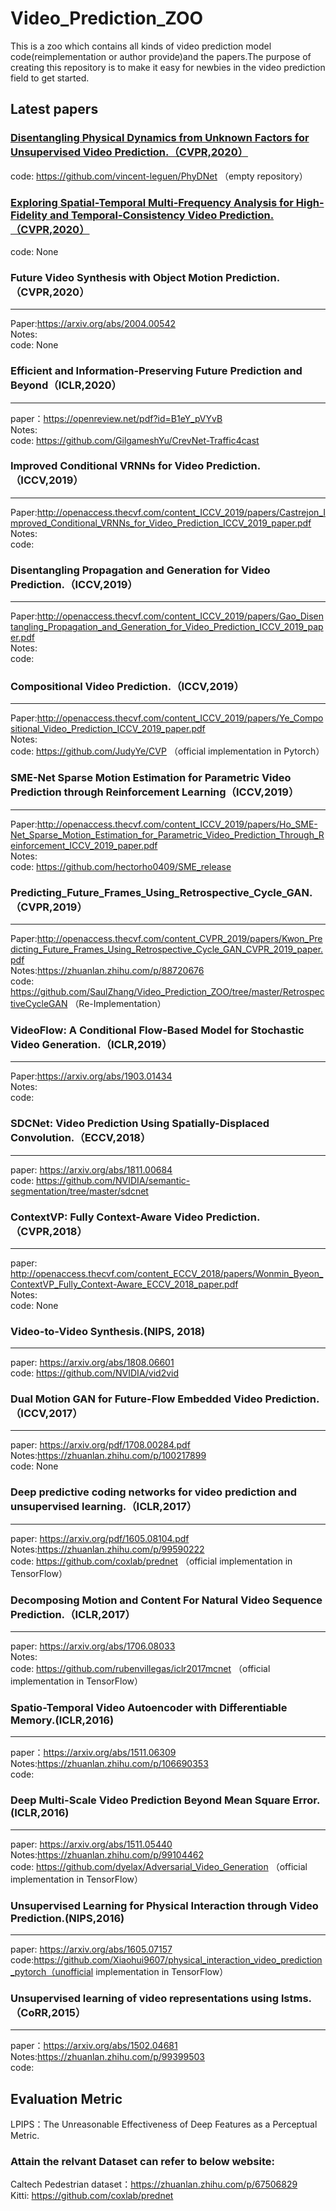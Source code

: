 # Video_Prediction_ZOO

This is a zoo which contains all kinds of video prediction model code(reimplementation or author provide)and the papers.The purpose of creating this repository is to make it easy for newbies in the video prediction field to get started.

## Latest papers

### [Disentangling Physical Dynamics from Unknown Factors for Unsupervised Video Prediction.（CVPR,2020）](https://arxiv.org/abs/2003.01460)
code: https://github.com/vincent-leguen/PhyDNet （empty repository）<br>

### [Exploring Spatial-Temporal Multi-Frequency Analysis for High-Fidelity and Temporal-Consistency Video Prediction.（CVPR,2020）](https://arxiv.org/abs/2002.09905)
code: None<br>

### Future Video Synthesis with Object Motion Prediction.（CVPR,2020）
---------------------------------
Paper:https://arxiv.org/abs/2004.00542<br>
Notes:<br>
code: None<br>

### Efficient and Information-Preserving Future Prediction and Beyond（ICLR,2020）
---------------------------------
paper：https://openreview.net/pdf?id=B1eY_pVYvB <br>
Notes: <br>
code: https://github.com/GilgameshYu/CrevNet-Traffic4cast <br>

### Improved Conditional VRNNs for Video Prediction.（ICCV,2019）
---------------------------------
Paper:http://openaccess.thecvf.com/content_ICCV_2019/papers/Castrejon_Improved_Conditional_VRNNs_for_Video_Prediction_ICCV_2019_paper.pdf<br>
Notes: <br>
code:  <br>

### Disentangling Propagation and Generation for Video Prediction.（ICCV,2019）
---------------------------------
Paper:http://openaccess.thecvf.com/content_ICCV_2019/papers/Gao_Disentangling_Propagation_and_Generation_for_Video_Prediction_ICCV_2019_paper.pdf<br>
Notes: <br>
code:  <br>

### Compositional Video Prediction.（ICCV,2019）
---------------------------------
Paper:http://openaccess.thecvf.com/content_ICCV_2019/papers/Ye_Compositional_Video_Prediction_ICCV_2019_paper.pdf<br>
Notes: <br>
code: https://github.com/JudyYe/CVP （official implementation in Pytorch）<br>

### SME-Net Sparse Motion Estimation for Parametric Video Prediction through Reinforcement Learning（ICCV,2019）
---------------------------------
Paper:http://openaccess.thecvf.com/content_ICCV_2019/papers/Ho_SME-Net_Sparse_Motion_Estimation_for_Parametric_Video_Prediction_Through_Reinforcement_ICCV_2019_paper.pdf<br>
Notes: <br>
code:  https://github.com/hectorho0409/SME_release <br>

### Predicting_Future_Frames_Using_Retrospective_Cycle_GAN.（CVPR,2019）
---------------------------------
Paper:http://openaccess.thecvf.com/content_CVPR_2019/papers/Kwon_Predicting_Future_Frames_Using_Retrospective_Cycle_GAN_CVPR_2019_paper.pdf<br>
Notes:https://zhuanlan.zhihu.com/p/88720676<br>
code: https://github.com/SaulZhang/Video_Prediction_ZOO/tree/master/RetrospectiveCycleGAN （Re-Implementation）<br>

### VideoFlow: A Conditional Flow-Based Model for Stochastic Video Generation.（ICLR,2019）
---------------------------------
Paper:https://arxiv.org/abs/1903.01434<br>
Notes:<br>
code: <br>

### SDCNet: Video Prediction Using Spatially-Displaced Convolution.（ECCV,2018）
---------------------------------
paper: https://arxiv.org/abs/1811.00684 <br>
code: https://github.com/NVIDIA/semantic-segmentation/tree/master/sdcnet <br>

### ContextVP: Fully Context-Aware Video Prediction.（CVPR,2018）
---------------------------------
paper: http://openaccess.thecvf.com/content_ECCV_2018/papers/Wonmin_Byeon_ContextVP_Fully_Context-Aware_ECCV_2018_paper.pdf<br>
Notes:<br>
code: None<br>

### Video-to-Video Synthesis.(NIPS, 2018)
---------------------------------
paper: https://arxiv.org/abs/1808.06601 <br>
code: https://github.com/NVIDIA/vid2vid <br>

### Dual Motion GAN for Future-Flow Embedded Video Prediction.（ICCV,2017）
---------------------------------
paper: https://arxiv.org/pdf/1708.00284.pdf<br>
Notes:https://zhuanlan.zhihu.com/p/100217899<br>
code: None<br>

### Deep predictive coding networks for video prediction and unsupervised learning.（ICLR,2017）
---------------------------------
paper: https://arxiv.org/pdf/1605.08104.pdf<br>
Notes:https://zhuanlan.zhihu.com/p/99590222<br>
code: https://github.com/coxlab/prednet （official implementation in TensorFlow）<br>

### Decomposing Motion and Content For Natural Video Sequence Prediction.（ICLR,2017）
---------------------------------
paper: https://arxiv.org/abs/1706.08033<br>
Notes:<br>
code: https://github.com/rubenvillegas/iclr2017mcnet （official implementation in TensorFlow）<br>

### Spatio-Temporal Video Autoencoder with Differentiable Memory.(ICLR,2016)
---------------------------------
paper：https://arxiv.org/abs/1511.06309<br>
Notes:https://zhuanlan.zhihu.com/p/106690353<br>
code: <br>

### Deep Multi-Scale Video Prediction Beyond Mean Square Error.(ICLR,2016)
---------------------------------
paper: https://arxiv.org/abs/1511.05440<br>
Notes:https://zhuanlan.zhihu.com/p/99104462<br>
code: https://github.com/dyelax/Adversarial_Video_Generation （official implementation in TensorFlow）<br>

### Unsupervised Learning for Physical Interaction through Video Prediction.(NIPS,2016)
---------------------------------
paper: https://arxiv.org/abs/1605.07157<br>
code:https://github.com/Xiaohui9607/physical_interaction_video_prediction_pytorch（unofficial implementation in TensorFlow）<br>

### Unsupervised learning of video representations using lstms.（CoRR,2015）
---------------------------------
paper：https://arxiv.org/abs/1502.04681<br>
Notes:https://zhuanlan.zhihu.com/p/99399503<br>
code: <br>


## Evaluation Metric
LPIPS：The Unreasonable Effectiveness of Deep Features as a Perceptual Metric.


###  Attain the relvant Dataset can refer to below website:
Caltech Pedestrian dataset：https://zhuanlan.zhihu.com/p/67506829<br>
Kitti: https://github.com/coxlab/prednet

